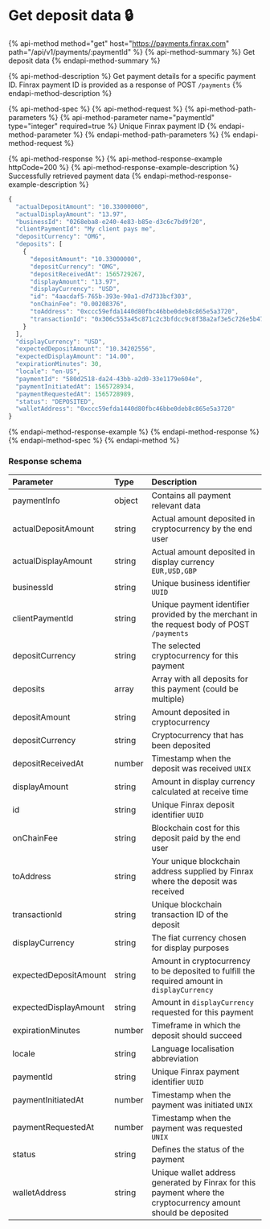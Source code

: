 # Get deposit data 🔒

{% api-method method="get" host="https://payments.finrax.com" path="/api/v1/payments/:paymentId" %}
{% api-method-summary %}
Get deposit data
{% endapi-method-summary %}

{% api-method-description %}
Get payment details for a specific payment ID. Finrax payment ID is provided as a response of POST `/payments`
{% endapi-method-description %}

{% api-method-spec %}
{% api-method-request %}
{% api-method-path-parameters %}
{% api-method-parameter name="paymentId" type="integer" required=true %}
Unique Finrax payment ID
{% endapi-method-parameter %}
{% endapi-method-path-parameters %}
{% endapi-method-request %}

{% api-method-response %}
{% api-method-response-example httpCode=200 %}
{% api-method-response-example-description %}
Successfully retrieved payment data
{% endapi-method-response-example-description %}

```javascript
{
  "actualDepositAmount": "10.33000000",
  "actualDisplayAmount": "13.97",
  "businessId": "0268eba8-e240-4e83-b85e-d3c6c7bd9f20",
  "clientPaymentId": "My client pays me",
  "depositCurrency": "OMG",
  "deposits": [
    {
      "depositAmount": "10.33000000",
      "depositCurrency": "OMG",
      "depositReceivedAt": 1565729267,
      "displayAmount": "13.97",
      "displayCurrency": "USD",
      "id": "4aacdaf5-765b-393e-90a1-d7d733bcf303",
      "onChainFee": "0.00208376",
      "toAddress": "0xccc59efda1440d80fbc46bbe0deb8c865e5a3720",
      "transactionId": "0x306c553a45c871c2c3bfdcc9c8f38a2af3e5c726e5b47ccf3d185d5ed4fb9e68"
    }
  ],
  "displayCurrency": "USD",
  "expectedDepositAmount": "10.34202556",
  "expectedDisplayAmount": "14.00",
  "expirationMinutes": 30,
  "locale": "en-US",
  "paymentId": "580d2518-da24-43bb-a2d0-33e1179e604e",
  "paymentInitiatedAt": 1565728934,
  "paymentRequestedAt": 1565728989,
  "status": "DEPOSITED",
  "walletAddress": "0xccc59efda1440d80fbc46bbe0deb8c865e5a3720"
}
```
{% endapi-method-response-example %}
{% endapi-method-response %}
{% endapi-method-spec %}
{% endapi-method %}

### Response schema

| Parameter | Type | Description |
| :--- | :--- | :--- |
| paymentInfo | object | Contains all payment relevant data |
| actualDepositAmount | string | Actual amount deposited in cryptocurrency by the end user |
| actualDisplayAmount | string | Actual amount deposited in display currency `EUR,USD,GBP` |
| businessId | string | Unique business identifier `UUID` |
| clientPaymentId | string | Unique payment identifier provided by the merchant in the request body of POST `/payments` |
| depositCurrency | string | The selected cryptocurrency for this payment |
| deposits | array | Array with all deposits for this payment \(could be multiple\) |
|       depositAmount | string | Amount deposited in cryptocurrency |
|       depositCurrency | string | Cryptocurrency that has been deposited |
|       depositReceivedAt | number | Timestamp when the deposit was received `UNIX` |
|       displayAmount | string | Amount in display currency calculated at receive time |
|       id | string | Unique Finrax deposit identifier `UUID` |
|       onChainFee | string | Blockchain cost for this deposit paid by the end user |
|       toAddress | string | Your unique blockchain address supplied by Finrax where the deposit was received |
|       transactionId | string | Unique blockchain transaction ID of the deposit |
| displayCurrency | string | The fiat currency chosen for display purposes |
| expectedDepositAmount | string | Amount in cryptocurrency to be deposited to fulfill the required amount in `displayCurrency` |
| expectedDisplayAmount | string | Amount in `displayCurrency` requested for this payment |
| expirationMinutes | number | Timeframe in which the deposit should succeed |
| locale | string | Language localisation abbreviation  |
| paymentId | string | Unique Finrax payment identifier `UUID` |
| paymentInitiatedAt | number | Timestamp when the payment was initiated `UNIX` |
| paymentRequestedAt | number | Timestamp when the payment was requested `UNIX` |
| status | string | Defines the status of the payment |
| walletAddress | string | Unique wallet address generated by Finrax for this payment where the cryptocurrency amount should be deposited |



